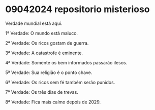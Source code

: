 # 09042024 repositorio misterioso
 Verdade mundial está aqui.

 1ª Verdade: O mundo está maluco.

 2ª Verdade: Os ricos gostam de guerra.

 3ª Verdade: A catastrofe é eminente.

 4ª Verdade: Somente os bem informados passarão ilesos.

 5ª Verdade: Sua religião é o ponto chave.

 6ª Verdade: Os ricos sem fé também serão punidos.

 7ª Verdade: Os três dias de trevas.
 
 8ª Verdade: Fica mais calmo depois de 2029.